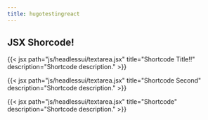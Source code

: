 ```yaml
---
title: hugotestingreact
---
```


## JSX Shorcode!

{{< jsx path="js/headlessui/textarea.jsx" title="Shortcode Title!!" description="Shortcode description." >}}

{{< jsx path="js/headlessui/textarea.jsx" title="Shortcode Second" description="Shortcode description." >}}


{{< jsx path="js/headlessui/textarea.jsx" title="Shortcode" description="Shortcode description." >}}
